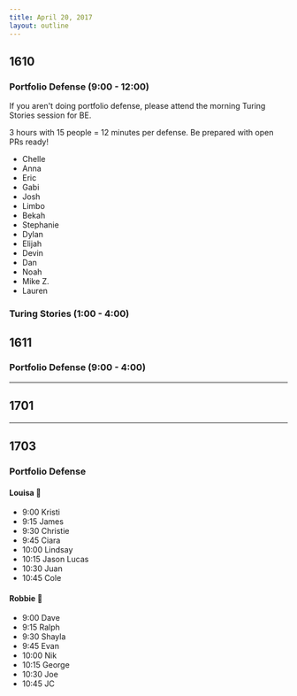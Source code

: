```yaml
---
title: April 20, 2017
layout: outline
---
```


## 1610

### Portfolio Defense (9:00 - 12:00)
If you aren't doing portfolio defense, please attend the morning Turing Stories session for BE.

3 hours with 15 people = 12 minutes per defense. Be prepared with open PRs ready!

* Chelle
* Anna
* Eric
* Gabi
* Josh
* Limbo
* Bekah
* Stephanie
* Dylan
* Elijah
* Devin
* Dan
* Noah
* Mike Z.
* Lauren

### Turing Stories (1:00 - 4:00)

## 1611

### Portfolio Defense (9:00 - 4:00)

-----------------------------------------------

## 1701

-----------------------------------------------

## 1703

### Portfolio Defense

#### Louisa :hear_no_evil:

- 9:00 Kristi
- 9:15 James
- 9:30 Christie
- 9:45 Ciara
- 10:00 Lindsay
- 10:15 Jason Lucas
- 10:30 Juan
- 10:45 Cole

#### Robbie :speak_no_evil:

- 9:00 Dave
- 9:15 Ralph
- 9:30 Shayla
- 9:45 Evan
- 10:00 Nik
- 10:15 George
- 10:30 Joe
- 10:45 JC
